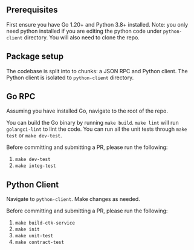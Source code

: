## Prerequisites

First ensure you have Go 1.20+ and Python 3.8+ installed. Note: you only need python installed if you are editing the python code under `python-client` directory. You will also need to clone the repo.

## Package setup

The codebase is split into to chunks: a JSON RPC and Python client. The Python client is isolated to `python-client` directory.

## Go RPC

Assuming you have installed Go, navigate to the root of the repo.

You can build the Go binary by running `make build`. `make lint` will run `golangci-lint` to lint the code. You can run all the unit tests through `make test` or `make dev-test`. 

Before committing and submitting a PR, please run the following:

1. `make dev-test`
2. `make integ-test`

## Python Client

Navigate to `python-client`. Make changes as needed.

Before committing and submitting a PR, please run the following:

1. `make build-ctk-service`
2. `make init`
3. `make unit-test`
4. `make contract-test`



